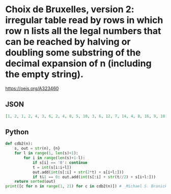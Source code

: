 # Choix de Bruxelles, version 2: irregular table read by rows in which row n lists all the legal numbers that can be reached by halving or doubling some substring of the decimal expansion of n \(including the empty string\)\.
https://oeis.org/A323460
## JSON
```JSON
[1, 2, 1, 2, 4, 3, 6, 2, 4, 8, 5, 10, 3, 6, 12, 7, 14, 4, 8, 16, 9, 18, 5, 10, 20, 11, 12, 21, 22, 6, 11, 12, 14, 22, 24, 13, 16, 23, 26, 7, 12, 14, 18, 24, 28, 15, 25, 30, 110, 8, 13, 16, 26, 32, 112, 17, 27, 34, 114, 9, 14, 18, 28, 36, 116, 19, 29, 38]
```
## Python
```Python
def cdb2(n):
    s, out = str(n), {n}
    for l in range(1, len(s)+1):
        for i in range(len(s)+1-l):
            if s[i] == '0': continue
            t = int(s[i:i+l])
            out.add(int(s[:i] + str(2*t) + s[i+l:]))
            if t&1 == 0: out.add(int(s[:i] + str(t//2) + s[i+l:]))
    return sorted(out)
print([c for n in range(1, 21) for c in cdb2(n)]) # _Michael S. Branicky_, Jul 24 2022
```
